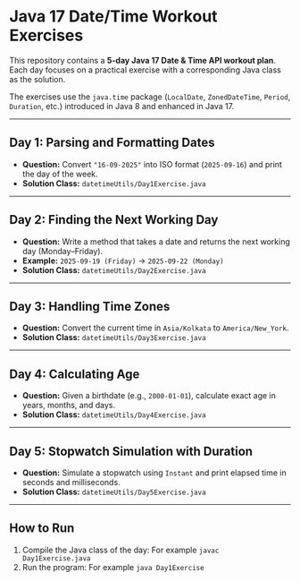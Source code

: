# Java 17 Date/Time Workout Exercises

This repository contains a **5-day Java 17 Date & Time API workout plan**. Each day focuses on a practical exercise with a corresponding Java class as the solution.  

The exercises use the `java.time` package (`LocalDate`, `ZonedDateTime`, `Period`, `Duration`, etc.) introduced in Java 8 and enhanced in Java 17.  

---

## Day 1: Parsing and Formatting Dates
- **Question:** Convert `"16-09-2025"` into ISO format (`2025-09-16`) and print the day of the week.  
- **Solution Class:** `datetimeUtils/Day1Exercise.java`

---

## Day 2: Finding the Next Working Day
- **Question:** Write a method that takes a date and returns the next working day (Monday–Friday).  
- **Example:** `2025-09-19 (Friday)` → `2025-09-22 (Monday)`  
- **Solution Class:** `datetimeUtils/Day2Exercise.java`

---

## Day 3: Handling Time Zones
- **Question:** Convert the current time in `Asia/Kolkata` to `America/New_York`.  
- **Solution Class:** `datetimeUtils/Day3Exercise.java`

---

## Day 4: Calculating Age
- **Question:** Given a birthdate (e.g., `2000-01-01`), calculate exact age in years, months, and days.  
- **Solution Class:** `datetimeUtils/Day4Exercise.java`

---

## Day 5: Stopwatch Simulation with Duration
- **Question:** Simulate a stopwatch using `Instant` and print elapsed time in seconds and milliseconds.  
- **Solution Class:** `datetimeUtils/Day5Exercise.java`

---

## How to Run
1. Compile the Java class of the day:  For example `javac Day1Exercise.java`
2. Run the program:  For example `java Day1Exercise`

